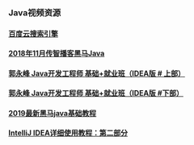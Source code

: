 ### Java视频资源
#### [百度云搜索引擎](http://yun.java1234.com)
#### [2018年11月传智播客黑马Java](https://pan.baidu.com/s/1_37-0ZOleGg8HoKOZdDBww#list/path=%2F2018年11月传智教育黑马java&parentPath=%2F)
#### [郭永峰 Java开发工程师 基础+就业班（IDEA版 # 上部）](https://www.bilibili.com/video/av50901281?spm_id_from=333.788.b_765f64657363.1)
#### [郭永峰 Java开发工程师 基础+就业班（IDEA版 #下部）](https://www.bilibili.com/video/av50872181/?spm_id_from=333.788.videocard.2)
#### [2019最新黑马java基础教程](https://www.bilibili.com/video/av51367983/?p=110)
#### [IntelliJ IDEA详细使用教程：第二部分](https://www.bilibili.com/video/av22536948/?spm_id_from=333.788.videocard.4)
